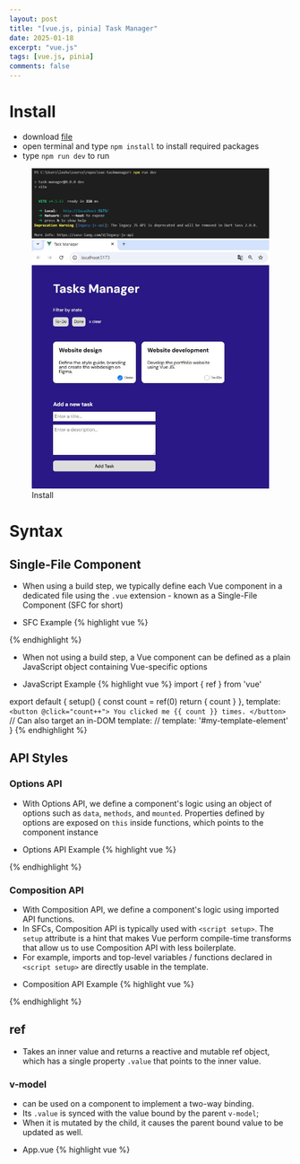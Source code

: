 ```yaml
---
layout: post
title: "[vue.js, pinia] Task Manager"
date: 2025-01-18
excerpt: "vue.js"
tags: [vue.js, pinia]
comments: false
---
```


# Install
- download <a href="https://github.com/Daweb-Schools/vue-composition-pinia-youtube">file</a>
- open terminal and type `npm install` to install required packages
- type `npm run dev` to run

<figure class="half">
  <a href="/assets/img/posts/vue_taskmanager/0.jpg"><img src="/assets/img/posts/vue_taskmanager/0.jpg"></a>
  <a href="/assets/img/posts/vue_taskmanager/1.jpg"><img src="/assets/img/posts/vue_taskmanager/1.jpg"></a>
	<figcaption>Install</figcaption>
</figure>

# Syntax

## Single-File Component
- When using a build step, we typically define each Vue component in a dedicated file using the `.vue` extension - known as a Single-File Component (SFC for short)

* SFC Example
{% highlight vue %}
<script setup>
import { ref } from 'vue'

const count = ref(0)
</script>

<template>
  <button @click="count++">You clicked me {{ count }} times.</button>
</template>
{% endhighlight %}

- When not using a build step, a Vue component can be defined as a plain JavaScript object containing Vue-specific options

* JavaScript Example
{% highlight vue %}
import { ref } from 'vue'

export default {
  setup() {
    const count = ref(0)
    return { count }
  },
  template: `
    <button @click="count++">
      You clicked me {{ count }} times.
    </button>`
  // Can also target an in-DOM template:
  // template: '#my-template-element'
}
{% endhighlight %}

## API Styles

### Options API
- With Options API, we define a component's logic using an object of options such as `data`, `methods`, and `mounted`. Properties defined by options are exposed on `this` inside functions, which points to the component instance

* Options API Example
{% highlight vue %}
<script>
export default {
  // Properties returned from data() become reactive state
  // and will be exposed on `this`.
  data() {
    return {
      count: 0
    }
  },

  // Methods are functions that mutate state and trigger updates.
  // They can be bound as event handlers in templates.
  methods: {
    increment() {
      this.count++
    }
  },

  // Lifecycle hooks are called at different stages
  // of a component's lifecycle.
  // This function will be called when the component is mounted.
  mounted() {
    console.log(`The initial count is ${this.count}.`)
  }
}
</script>

<template>
  <button @click="increment">Count is: {{ count }}</button>
</template>
{% endhighlight %}

### Composition API

- With Composition API, we define a component's logic using imported API functions. 
- In SFCs, Composition API is typically used with `<script setup>`. The `setup` attribute is a hint that makes Vue perform compile-time transforms that allow us to use Composition API with less boilerplate.
- For example, imports and top-level variables / functions declared in `<script setup>` are directly usable in the template.

* Composition API Example
{% highlight vue %}
<script setup>
import { ref, onMounted } from 'vue'

// reactive state
const count = ref(0)

// functions that mutate state and trigger updates
function increment() {
  count.value++
}

// lifecycle hooks
onMounted(() => {
  console.log(`The initial count is ${count.value}.`)
})
</script>

<template>
  <button @click="increment">Count is: {{ count }}</button>
</template>
{% endhighlight %}

## ref
- Takes an inner value and returns a reactive and mutable ref object, which has a single property `.value` that points to the inner value.

### v-model
- can be used on a component to implement a two-way binding.
- Its `.value` is synced with the value bound by the parent `v-model`;
- When it is mutated by the child, it causes the parent bound value to be updated as well.

* App.vue
{% highlight vue %}
<script setup>
import { ref } from 'vue';

const appName = ref("My new task manager");

console.log(appName.value);

...
</script>

<template>

  <main class="container">
    <div class="header">
      <div class="header-side">
        <h1>
          {{ appName }}
        </h1>
      </div>
      <input type="text" v-model="appName">
    </div>
{% endhighlight %}

<figure class="half">
  <a href="/assets/img/posts/vue_taskmanager/2.jpg"><img src="/assets/img/posts/vue_taskmanager/2.jpg"></a>
  <a href="/assets/img/posts/vue_taskmanager/3.jpg"><img src="/assets/img/posts/vue_taskmanager/3.jpg"></a>
	<figcaption>Syntax</figcaption>
</figure>

## reactive
- returns a reactive proxy of the object.

### v-for
- renders the element or template block multiple times based on the source data.

### @click
- calls binded event or function.

* App.vue
{% highlight vue %}
<script setup>
import { ref, reactive } from 'vue';

const appName = ref("My new task manager");

let tasks = reactive([
    {
      name: "Website design",
      description: "Define the style guide, branding and create the webdesign on Figma.",
      completed: true
    },
    {
      name: "Website development",
      description: "Develop the portfolio website using Vue JS.",
      completed: false
    },
    {
      name: "Hosting and infrastructure",
      description: "Define hosting, domain and infrastructure for the portfolio website.",
      completed: false
    },
    {
      name: "Composition API",
      description: "Learn how to use the composition API and how it compares to the options API.",
      completed: true
    },
    {
      name: "Pinia",
      description: "Learn how to setup a store using Pinia.",
      completed: true
    },
    {
      name: "Groceries",
      description: "Buy rice, apples and potatos.",
      completed: false
    },
    {
      name: "Bank account",
      description: "Open a bank account for my freelance business.",
      completed: false
    }
]);

let newTask = {completed: false};

function addTask(){
  if(newTask.name && newTask.description) {
    tasks.push(newTask);
    newTask = {completed: false};
  } else {
    alret("Please enter the title and description for the task.");
  }
}

</script>
...
    <div class="tasks">
      
      <div v-for="(task, index) in tasks" :key="index" class="task">
        <h3>
          {{ task.name }}
        </h3>
        <p>
          {{ task.description }}
        </p>
        <div class="task-check">
          <input type="checkbox" :checked="task.completed" />
          <label>
            Done
          </label>
        </div>
      </div>

      <!-- <div class="task">
        <h3>
          Website development
        </h3>
        <p>
          Develop the portfolio website using Vue JS.
        </p>
        <div class="task-check">
          <input type="checkbox"/>
          <label>
            To-Do
          </label>
        </div>
      </div> -->

    </div>

    <div class="add-task">
      <h3>Add a new task</h3>
      <input v-model="newTask.name" type="text" name="title" placeholder="Enter a title..."><br />
      <textarea v-model="newTask.description" name="description" rows="4" placeholder="Enter a description..." /><br />
      <button @click="addTask" class="btn gray">Add Task</button>

    </div>
{% endhighlight %}

<figure class="half">
  <a href="/assets/img/posts/vue_taskmanager/4.jpg"><img src="/assets/img/posts/vue_taskmanager/4.jpg"></a>
  <a href="/assets/img/posts/vue_taskmanager/5.jpg"><img src="/assets/img/posts/vue_taskmanager/5.jpg"></a>
	<figcaption>Syntax</figcaption>
</figure>

# components
- create `components` folder in src folder
- create `Task.vue` file in components folder

## props
- Vue components require explicit props declaration so that Vue knows what external props passed to the component should be treated as fallthrough attributes.

## scoped style
- When a `<style>` tag has the `scoped` attribute, its CSS will apply to elements of the current component only. 

* Task.vue
{% highlight vue %}
<script setup>

  const props = defineProps(['task']);

</script>

<template>
  <div class="task">
    <h3>
      {{ task.name }}
    </h3>
    <p>
      {{ task.description }}
    </p>
    <div class="task-check">
      <input type="checkbox" :checked="task.completed" />
      <label>
        Done
      </label>
    </div>
  </div>
</template>

<style lang="scss" scoped>
.task {
  display: flex;
  flex-direction: column;
  background-color: var(--white-color);
  color: var(--black-color);
  padding: 20px;
  border-radius: 12px;
  position: relative;


  h3 {
    font-size: 20px;
    font-weight: 700;
    line-height: 21px;
    letter-spacing: 0em;
    text-align: left;
  }

  p {
    margin-top: 24px;
    margin-bottom: 12px;
    font-size: 16px;
    font-weight: 400;
    line-height: 16px;
    letter-spacing: 0em;
    text-align: left;
  }


  .task-check {
    display: flex;
    align-items: center;
    justify-content: center;
    position: absolute;
    bottom: 10px;
    right: 10px;

    label {
      font-size: 13px;
      font-weight: 400;
      line-height: 16px;
      letter-spacing: 0em;
      text-align: left;
      margin-left: 5px;
      cursor: pointer;
    }

    input {
      display: flex;
      justify-content: center;
      align-items: center;
      width: 18px;
      height: 18px;
      border-radius: 100%;
      border: 0.77px solid #AEAEB2;
      appearance: none;
      cursor: pointer;


      &:checked {
        background-color: #0A7AFF;
        border-color: #0A7AFF;

        &::before {
          content: '';
          display: block;
          width: 4.5px;
          height: 9px;
          border: solid white;
          border-width: 0 2px 2px 0;
          transform: rotate(45deg);
        }
      }
    }
  }
}
</style>

{% endhighlight %}

* App.vue
{% highlight vue %}
<script setup>
import { ref, reactive } from 'vue';
import Task from './components/Task.vue';

const appName = ref("My new task manager");

let tasks = reactive([
    {
      name: "Website design",
      description: "Define the style guide, branding and create the webdesign on Figma.",
      completed: true
    },
    {
      name: "Website development",
      description: "Develop the portfolio website using Vue JS.",
      completed: false
    },
    {
      name: "Hosting and infrastructure",
      description: "Define hosting, domain and infrastructure for the portfolio website.",
      completed: false
    },
    {
      name: "Composition API",
      description: "Learn how to use the composition API and how it compares to the options API.",
      completed: true
    },
    {
      name: "Pinia",
      description: "Learn how to setup a store using Pinia.",
      completed: true
    },
    {
      name: "Groceries",
      description: "Buy rice, apples and potatos.",
      completed: false
    },
    {
      name: "Bank account",
      description: "Open a bank account for my freelance business.",
      completed: false
    }
]);

let newTask = {completed: false};

function addTask(){
  if(newTask.name && newTask.description) {
    tasks.push(newTask);
    newTask = {completed: false};
  } else {
    alret("Please enter the title and description for the task.");
  }
}

</script>

<template>

  <main class="container">
    <div class="header">
      <div class="header-side">
        <h1>
          {{ appName }}
        </h1>
      </div>
      <input type="text" v-model="appName">
    </div>
    
    <div class="filters">
      <div>
        <p>Filter by state</p>
        <div class="badges">
          <div class="badge">
            To-Do
          </div>
          <div class="badge">
            Done
          </div>
          <span class="clear">
            x clear
          </span>
        </div>
      </div>
    </div>

    <div class="tasks">
      
      <Task v-for="(task, index) in tasks" :task="task" :key="index"/>

    </div>

    <div class="add-task">
      <h3>Add a new task</h3>
      <input v-model="newTask.name" type="text" name="title" placeholder="Enter a title..."><br />
      <textarea v-model="newTask.description" name="description" rows="4" placeholder="Enter a description..." /><br />
      <button @click="addTask" class="btn gray">Add Task</button>

    </div>

  </main>
  
</template>


<style lang="scss" scoped>

.header {
  display: flex;
  justify-content: space-between;
  align-items: center;

  .header-side {
    display: flex;
    align-items: center;

    h1 {
      text-transform: capitalize;
      font-size: 42px;
      font-weight: 700;
      line-height: 47px;
      letter-spacing: 0em;
      text-align: left;
    }

    .secondary {
      margin-left: 12px;
    }
  }

}

.filters {
  display: flex;
  flex-direction: column;
  margin: 40px 0;

  p {
    font-size: 16px;
    font-weight: 400;
    line-height: 21px;
    letter-spacing: 0em;
    text-align: left;
  }

  .badges {
    display: flex;
    flex-wrap: wrap;
    gap: 12px;
    margin: 14px 0;
    align-items: center;
  }

  .clear {
    font-size: 14px;
    font-weight: 400;
    line-height: 16px;
    letter-spacing: 0em;
    text-align: left;
    cursor: pointer;
  }

}

.tasks {
  display: grid;
  grid-template-columns: repeat(3, 1fr);
  gap: 20px;

  @media (max-width: 768px) {
    grid-template-columns: repeat(1, 1fr);
  }
}

.add-task {
  margin-top: 60px;

  input, textarea {
    width: 360px;
    max-width: 100%;
    margin-top: 12px;
    padding: 5px;
  }

  button {
    width: 360px;
    margin-top: 12px;
  }
}

</style>
{% endhighlight %}
